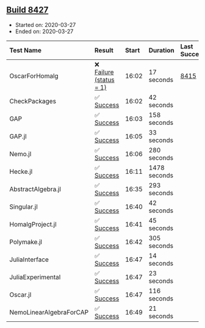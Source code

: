 ## [Build 8427](https://oscarci.mathematik.uni-kl.de/job/oscar/8427/)

* Started on: 2020-03-27
* Ended on: 2020-03-27

| Test Name    | Result | Start | Duration | Last Success | First Failure |
|:-------------|:-------|:------|:---------|:-------------|:--------------|
| OscarForHomalg | ❌ [Failure (status = 1)](https://oscarci.mathematik.uni-kl.de/job/oscar/8427/artifact/logs/build-8427/OscarForHomalg.log) | 16:02 | 17 seconds | [8415](https://oscarci.mathematik.uni-kl.de/job/oscar/8415/) | [8416](https://oscarci.mathematik.uni-kl.de/job/oscar/8416/) |
| CheckPackages | ✅ [Success](https://oscarci.mathematik.uni-kl.de/job/oscar/8427/artifact/logs/build-8427/CheckPackages.log) | 16:02 | 42 seconds |  |  |
| GAP | ✅ [Success](https://oscarci.mathematik.uni-kl.de/job/oscar/8427/artifact/logs/build-8427/GAP.log) | 16:03 | 158 seconds |  |  |
| GAP.jl | ✅ [Success](https://oscarci.mathematik.uni-kl.de/job/oscar/8427/artifact/logs/build-8427/GAP.jl.log) | 16:05 | 33 seconds |  |  |
| Nemo.jl | ✅ [Success](https://oscarci.mathematik.uni-kl.de/job/oscar/8427/artifact/logs/build-8427/Nemo.jl.log) | 16:06 | 280 seconds |  |  |
| Hecke.jl | ✅ [Success](https://oscarci.mathematik.uni-kl.de/job/oscar/8427/artifact/logs/build-8427/Hecke.jl.log) | 16:11 | 1478 seconds |  |  |
| AbstractAlgebra.jl | ✅ [Success](https://oscarci.mathematik.uni-kl.de/job/oscar/8427/artifact/logs/build-8427/AbstractAlgebra.jl.log) | 16:35 | 293 seconds |  |  |
| Singular.jl | ✅ [Success](https://oscarci.mathematik.uni-kl.de/job/oscar/8427/artifact/logs/build-8427/Singular.jl.log) | 16:40 | 42 seconds |  |  |
| HomalgProject.jl | ✅ [Success](https://oscarci.mathematik.uni-kl.de/job/oscar/8427/artifact/logs/build-8427/HomalgProject.jl.log) | 16:41 | 45 seconds |  |  |
| Polymake.jl | ✅ [Success](https://oscarci.mathematik.uni-kl.de/job/oscar/8427/artifact/logs/build-8427/Polymake.jl.log) | 16:42 | 305 seconds |  |  |
| JuliaInterface | ✅ [Success](https://oscarci.mathematik.uni-kl.de/job/oscar/8427/artifact/logs/build-8427/JuliaInterface.log) | 16:47 | 14 seconds |  |  |
| JuliaExperimental | ✅ [Success](https://oscarci.mathematik.uni-kl.de/job/oscar/8427/artifact/logs/build-8427/JuliaExperimental.log) | 16:47 | 23 seconds |  |  |
| Oscar.jl | ✅ [Success](https://oscarci.mathematik.uni-kl.de/job/oscar/8427/artifact/logs/build-8427/Oscar.jl.log) | 16:47 | 116 seconds |  |  |
| NemoLinearAlgebraForCAP | ✅ [Success](https://oscarci.mathematik.uni-kl.de/job/oscar/8427/artifact/logs/build-8427/NemoLinearAlgebraForCAP.log) | 16:49 | 21 seconds |  |  |
